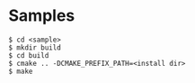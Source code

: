 # Samples

```
$ cd <sample>
$ mkdir build
$ cd build
$ cmake .. -DCMAKE_PREFIX_PATH=<install dir>
$ make

```

